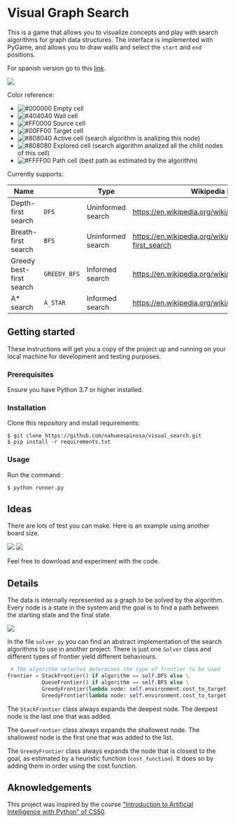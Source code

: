# Visual Graph Search

This is a game that allows you to visualize concepts and play with search algorithms for graph data structures.
The interface is implemented with PyGame, and allows you to draw walls and select the `start` and `end` positions.

For spanish version go to this [link](README_es.md).

![](images/demo.gif)

Color reference:

- ![#000000](https://via.placeholder.com/15/000000/000000?text=+) Empty cell
- ![#404040](https://via.placeholder.com/15/404040/000000?text=+) Wall cell
- ![#FF0000](https://via.placeholder.com/15/ff0000/000000?text=+) Source cell
- ![#00FF00](https://via.placeholder.com/15/00ff00/000000?text=+) Target cell
- ![#808040](https://via.placeholder.com/15/808040/000000?text=+) Active cell (search algorithm is analizing this node)
- ![#808080](https://via.placeholder.com/15/808080/000000?text=+) Explored cell (search algorithm analized all the child nodes of this cell)
- ![#FFFF00](https://via.placeholder.com/15/ffff00/000000?text=+) Path cell (best path as estimated by the algorithm)

Currently supports:

| Name                     |              | Type              | Wikipedia link                                      |
|--------------------------|--------------|-------------------|-----------------------------------------------------|
| Depth-first search       | `DFS`        | Uninformed search | https://en.wikipedia.org/wiki/Depth-first_search    |
| Breath-first search      | `BFS`        | Uninformed search | https://en.wikipedia.org/wiki/Breadth-first_search  |
| Greedy best-first search | `GREEDY_BFS` | Informed search   | https://en.wikipedia.org/wiki/Best-first_search     |
| A* search                | `A_STAR`     | Informed search   | https://en.wikipedia.org/wiki/A*_search_algorithm   |

## Getting started

These instructions will get you a copy of the project up and running on your local machine for development and testing purposes.

### Prerequisites

Ensure you have Python 3.7 or higher installed.

### Installation

Clone this repository and install requirements:
```
$ git clone https://github.com/nahueespinosa/visual_search.git
$ pip install -r requirements.txt
```

### Usage

Run the command:
```
$ python runner.py
```

## Ideas

There are lots of test you can make. Here is an example using another board size.

![](images/no_wall.gif)
![](images/wall.gif)

Feel free to download and experiment with the code. 

## Details

The data is internally represented as a graph to be solved by the algorithm.
Every node is a state in the system and the goal is to find a path between the starting state and the final state.

![](images/graph.png)

In the file `solver.py` you can find an abstract implementation of the search algorithms to use in another project.
There is just one `Solver` class and different types of frontier yield different behaviours.

```python
 # The algorithm selected determines the type of frontier to be used
frontier = StackFrontier() if algorithm == self.DFS else \
           QueueFrontier() if algorithm == self.BFS else \
           GreedyFrontier(lambda node: self.environment.cost_to_target(node.state)) if algorithm == self.GREEDY_BFS else \
           GreedyFrontier(lambda node: self.environment.cost_to_target(node.state) + node.cost_from_source)
```

The `StackFrontier` class always expands the deepest node. The deepest node is the last one that was added.

The `QueueFrontier` class always expands the shallowest node. The shallowest node is the first one that was added to the list.

The `GreedyFrontier` class always expands the node that is closest to the goal, as estimated by a heuristic function (`cost_function`).
It does so by adding them in order using the cost function.

## Aknowledgements

This project was inspired by the course ["Introduction to Artificial Intelligence with Python" of CS50](https://cs50.harvard.edu/ai/2020/).

